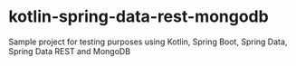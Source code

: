 # kotlin-spring-data-rest-mongodb
Sample project for testing purposes using Kotlin, Spring Boot, Spring Data, Spring Data REST and MongoDB
